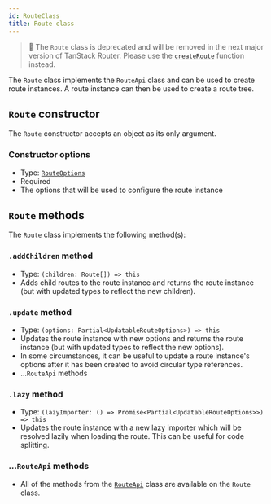 ```yaml
---
id: RouteClass
title: Route class
---
```


> 🚧 The `Route` class is deprecated and will be removed in the next major version of TanStack Router. Please use the [`createRoute`](./api/router/createRouteFunction) function instead.

The `Route` class implements the `RouteApi` class and can be used to create route instances. A route instance can then be used to create a route tree.

## `Route` constructor

The `Route` constructor accepts an object as its only argument.

### Constructor options

- Type: [`RouteOptions`](./api/router/RouteOptionsType)
- Required
- The options that will be used to configure the route instance

## `Route` methods

The `Route` class implements the following method(s):

### `.addChildren` method

- Type: `(children: Route[]) => this`
- Adds child routes to the route instance and returns the route instance (but with updated types to reflect the new children).

### `.update` method

- Type: `(options: Partial<UpdatableRouteOptions>) => this`
- Updates the route instance with new options and returns the route instance (but with updated types to reflect the new options).
- In some circumstances, it can be useful to update a route instance's options after it has been created to avoid circular type references.
- ...`RouteApi` methods

### `.lazy` method

- Type: `(lazyImporter: () => Promise<Partial<UpdatableRouteOptions>>) => this`
- Updates the route instance with a new lazy importer which will be resolved lazily when loading the route. This can be useful for code splitting.

### ...`RouteApi` methods

- All of the methods from the [`RouteApi`](./api/router/RouteApiClass) class are available on the `Route` class.
